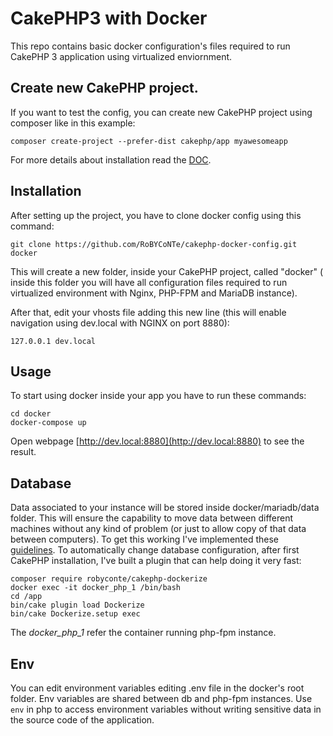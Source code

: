 # CakePHP3 with Docker
This repo contains basic docker configuration's files required to run 
CakePHP 3 application using virtualized enviornment. 

## Create new CakePHP project.
If you want to test the config, you can create new CakePHP project
using composer like in this example:

```
composer create-project --prefer-dist cakephp/app myawesomeapp
```

For more details about installation read the [DOC](https://book.cakephp.org/3.0/en/installation.html).

## Installation
After setting up the project, you have to clone docker config using this command:

```
git clone https://github.com/RoBYCoNTe/cakephp-docker-config.git docker
```

This will create a new folder, inside your CakePHP project, called "docker" (
inside this folder you will have all configuration files required to run virtualized
environment with Nginx, PHP-FPM and MariaDB instance).

After that, edit your vhosts file adding this new line (this will enable navigation using dev.local with NGINX on port 8880):
```
127.0.0.1 dev.local
```

## Usage
To start using docker inside your app you have to run these commands:

```
cd docker
docker-compose up
```

Open webpage [http://dev.local:8880](http://dev.local:8880) to see the result. 

## Database
Data associated to your instance will be stored inside docker/mariadb/data folder.
This will ensure the capability to move data between different machines without any kind of problem (or just to allow copy of that data between computers).
To get this working I've implemented these [guidelines](https://docs.docker.com/samples/library/mariadb/).
To automatically change database configuration, after first CakePHP installation, I've built a
plugin that can help doing it very fast:
```
composer require robyconte/cakephp-dockerize
docker exec -it docker_php_1 /bin/bash
cd /app
bin/cake plugin load Dockerize
bin/cake Dockerize.setup exec
```

The *docker_php_1* refer the container running php-fpm instance.

## Env
You can edit environment variables editing .env file in the docker's root folder.
Env variables are shared between db and php-fpm instances.
Use `env` in php to access environment variables without writing
sensitive data in the source code of the application.